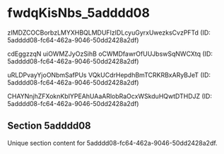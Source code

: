 # fwdqKisNbs_5adddd08

zIMDZCOCBorbzLMYXHBQLMDUFIzIDLcyuGyrxUwezksCvzPFTd (ID: 5adddd08-fc64-462a-9046-50dd2428a2df)

cdEggzzqN uiOWMZJyOzSihB oCWMDfawrOfUUJbswSqNWCXtq (ID: 5adddd08-fc64-462a-9046-50dd2428a2df)

uRLDPvayYjoONbmSafPUs VQkUCdrHepdhBmTCRKRBxARyBJeT (ID: 5adddd08-fc64-462a-9046-50dd2428a2df)

CHAYNnjhZFXoknKbIYPEAhUAaARlobRaOcxWSkduHQwtDTHDJZ (ID: 5adddd08-fc64-462a-9046-50dd2428a2df)

## Section 5adddd08

Unique section content for 5adddd08-fc64-462a-9046-50dd2428a2df.

